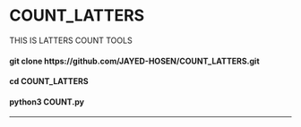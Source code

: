 # COUNT_LATTERS
THIS IS LATTERS COUNT TOOLS
<html>
  </html>
  <h4>git clone https://github.com/JAYED-HOSEN/COUNT_LATTERS.git
  </h4>
  <h4>cd COUNT_LATTERS</h4>
  <h4>python3 COUNT.py</h4>
  <hr/>
  
</html>
